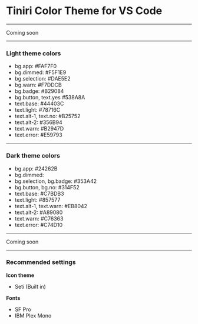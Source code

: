 # Tiniri Color Theme for VS Code

---

Coming soon

---

### Light theme colors

- bg.app: #FAF7F0
- bg.dimmed: #F5F1E9
- bg.selection: #DAE5E2
- bg.warn: #F7DDCB
- bg.badge: #B29084
- bg.button, text.yes #538A8A
- text.base: #44403C
- text.light: #78716C
- text.alt-1, text.no: #B25752
- text.alt-2: #356B94
- text.warn: #B2947D
- text.error: #E59793


---

### Dark theme colors

- bg.app: #24262B
- bg.dimmed:
- bg.selection, bg.badge: #353A42
- bg.button, bg.no: #314F52
- text.base: #C7BDB3
- text.light: #857577
- text.alt-1, text.warn: #EB8042
- text.alt-2: #A89080
- text.warn: #C76363
- text.error: #C74D10

---

Coming soon

---

### Recommended settings

**Icon theme**
- Seti (Built in)

**Fonts**
- SF Pro
- IBM Plex Mono

